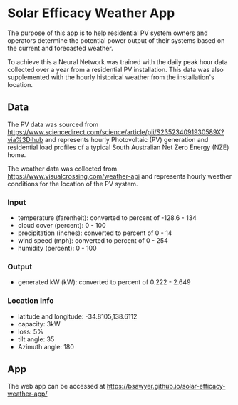 # Solar Efficacy Weather App

The purpose of this app is to help residential PV system owners and operators determine the potential power output of their systems based on the current and forecasted weather.

To achieve this a Neural Network was trained with the daily peak hour data collected over a year from a residential PV installation. This data was also supplemented with the hourly historical weather from the installation's location.

## Data
The PV data was sourced from https://www.sciencedirect.com/science/article/pii/S235234091930589X?via%3Dihub and represents hourly Photovoltaic (PV) generation and residential load profiles of a typical South Australian Net Zero Energy (NZE) home.

The weather data was collected from https://www.visualcrossing.com/weather-api and represents hourly weather conditions for the location of the PV system.

### Input
- temperature (farenheit): converted to percent of -128.6 - 134
- cloud cover (percent): 0 - 100
- precipitation (inches): converted to percent of 0 - 14
- wind speed (mph): converted to percent of 0 - 254
- humidity (percent): 0 - 100

### Output
- generated kW (kW): converted to percent of 0.222 - 2.649

### Location Info
- latitude and longitude: -34.8105,138.6112
- capacity: 3kW
- loss: 5%
- tilt angle: 35
- Azimuth angle: 180

## App
The web app can be accessed at https://bsawyer.github.io/solar-efficacy-weather-app/
